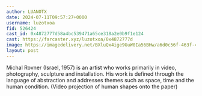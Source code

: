 ```yaml
---
author: LUANOTX
date: 2024-07-11T09:57:27+0000
username: luzotxoa
fid: 526424
cast_id: 0x4872777d58a4bc539471a65ce318a2e0b9f1e124
cast: https://farcaster.xyz/luzotxoa/0x4872777d
image: https://imagedelivery.net/BXluQx4ige9GuW0Ia56BHw/a6d0c56f-463f-4fe3-5083-18eb3e6d6800/original
layout: post
---
```


Michal Rovner (Israel, 1957) is an artist who works primarily in video, photography, sculpture and installation. His work is defined through the language of abstraction and addresses themes such as space, time and the human condition.
(Video projection of human shapes onto the paper)

<img src='https://imagedelivery.net/BXluQx4ige9GuW0Ia56BHw/a6d0c56f-463f-4fe3-5083-18eb3e6d6800/original' alt='' referrerpolicy='no-referrer'/>
<img src='https://imagedelivery.net/BXluQx4ige9GuW0Ia56BHw/cd84fc34-4baf-4f21-c024-f96e1a0e4700/original' alt='' referrerpolicy='no-referrer'/>
